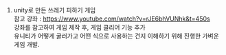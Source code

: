1. unity로 만든 쓰레기 피하기 게임<br>
참고 강좌 : https://www.youtube.com/watch?v=rJE6bhVUNhk&t=450s<br>
강좌를 참고하여 게임 제작 후, 게임 클리어 기능 추가<br>
유니티가 어떻게 굴러가고 어떤 식으로 사용하는 건지 이해하기 위해 진행한 가벼운 게임 개발.
